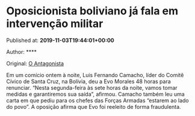 
# Oposicionista boliviano já fala em intervenção militar

Published at: **2019-11-03T19:44:01+00:00**

Author: ****

Original: [O Antagonista](https://www.oantagonista.com/mundo/oposicionista-boliviano-ja-fala-em-intervencao-militar/)

Em um comício ontem à noite, Luis Fernando Camacho, líder do Comitê Cívico de Santa Cruz, na Bolívia, deu a Evo Morales 48 horas para renunciar.
“Nesta segunda-feira às sete horas da noite, vamos tomar medidas e garantiremos sua saída”, afirmou.
Camacho também leu uma carta em que pediu para os chefes das Forças Armadas “estarem ao lado do povo”.
A oposição afirma que Evo foi reeleito de forma fraudulenta.

